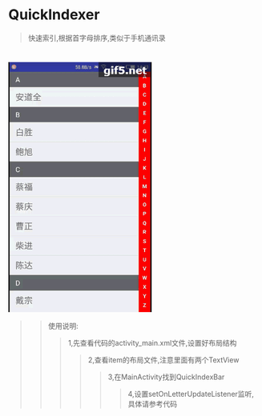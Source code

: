 # QuickIndexer
>快速索引,根据首字母排序,类似于手机通讯录
#
![image](https://github.com/itlhy/QuickIndexer/blob/master/app/%E5%BF%AB%E9%80%9F%E7%B4%A2%E5%BC%95.gif)
>> 使用说明:
>>> 1,先查看代码的activity_main.xml文件,设置好布局结构
>>>> 2,查看item的布局文件,注意里面有两个TextView
>>>>> 3,在MainActivity找到QuickIndexBar
>>>>>> 4,设置setOnLetterUpdateListener监听,具体请参考代码
